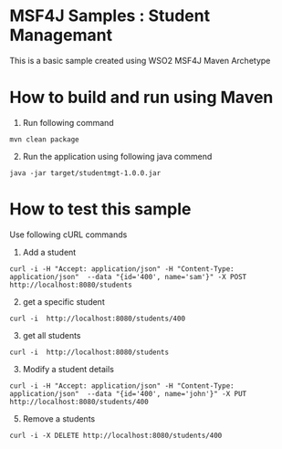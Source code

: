 
# MSF4J Samples  : Student Managemant  

This is a  basic sample created using WSO2 MSF4J Maven Archetype 


# How to build and run using Maven 

1. Run following command 

```shell
mvn clean package 
```
 
2. Run the application using following java commend 

```shell
java -jar target/studentmgt-1.0.0.jar
```


# How to test this sample 
Use following cURL commands

1. Add a student 
```shell
curl -i -H "Accept: application/json" -H "Content-Type: application/json"  --data "{id='400', name='sam'}" -X POST http://localhost:8080/students

```

2. get a specific student 
```shell
curl -i  http://localhost:8080/students/400

```


3. get all students 
```shell
curl -i  http://localhost:8080/students

```

3. Modify a student details  
```shell
curl -i -H "Accept: application/json" -H "Content-Type: application/json"  --data "{id='400', name='john'}" -X PUT http://localhost:8080/students/400
```

5. Remove a students 
```shell
curl -i -X DELETE http://localhost:8080/students/400

```

